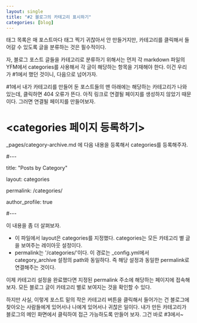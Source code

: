 ```yaml
---
layout: single
title: "#2 블로그의 카테고리 표시하기"
categories: [blog]
---
```


태그 목록은 매 포스트마다 태그 찍기 귀찮아서 안 만들거지만, 카테고리를 클릭해서 들어갈 수 있도록 글을 분류하는 것은 필수적이다.

자, 블로그 포스트 글들을 카테고리로 분류하기 위해서는 먼저 각 markdown 파일의 YFM에서 categories를 사용해서 각 글이 해당하는 항목을 기재해야 한다. 이건 우리가
#1에서 했던 것이니, 다음으로 넘어가자.

#1에서 내가 카테고리를 만들어 둔 포스트들의 맨 아래에는 해당하는 카테고리가 나와있는데, 클릭하면 404 오류가 뜬다. 아직 링크로 연결될 페이지를 생성하지 않았기 때문이다. 그러면 연결될 페이지를 만들어보자.

# <categories 페이지 등록하기>
\_pages/category-archive.md 에 다음 내용을 등록해서 categories를 등록해주자.

#---

title: "Posts by Category"

layout: categories

permalink: /categories/

author_profile: true

#---

이 내용을 좀 더 살펴보자. 
* 이 파일에서 layout은 categories를 지정했다. categories는 모든 카테고리 별 글을 보여주는 레이아웃 설정이다.
* permalink는 '/categories/'이다. 이 경로는 \_config.yml에서 category_archive 설정의 path와 동일하다. 즉 해당 설정과 동일한 permalink로 연결해주는 것이다.


이제 카테고리 설정을 완료했다면 지정된 permalink 주소에 해당하는 페이지에 접속해보자. 모든 블로그 글이 카테고리 별로 보여지는 것을 확인할 수 있다.

하지만 사실, 이렇게 포스트 밑의 작은 카테고리 버튼을 클릭해서 들어가는 건 블로그에 찾아오는 사람들에게 있어서나 나에게 있어서나 귀찮은 일이다. 내가 만든 카테고리가 블로그의 메인 화면에서 클릭하여 접근 가능하도록 만들어 보자. 그건 바로 #3에서~

